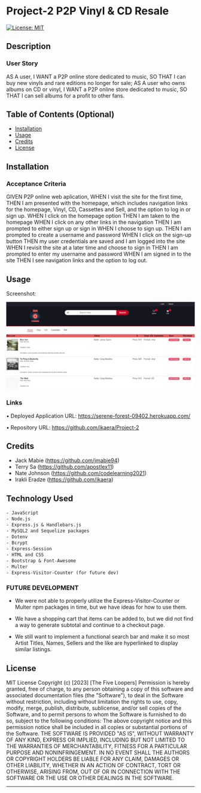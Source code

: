 # Project-2 P2P Vinyl & CD Resale

[![License: MIT](https://img.shields.io/badge/License-MIT-yellow.svg)](https://opensource.org/licenses/MIT)

## Description

<!-- Provide a short description explaining the what, why, and how of your project. Use the following questions as a guide:

- What was your motivation?
- Why did you build this project? (Note: the answer is not "Because it was a homework assignment.")
- What problem does it solve?
- What did you learn? -->

### User Story


AS A user,
I WANT a P2P online store dedicated to music,
SO THAT I can buy new vinyls and rare editions no longer for sale;
AS A user who owns albums on CD or vinyl,
I WANT a P2P online store dedicated to music,
SO THAT I can sell albums for a profit to other fans.

<!-- A website where users can list physical music, such as CDs or Vinyl Records, for sale to other users. Users can browse the site by the user (to see all listings from a user), by category (to see all CD listings), etc., select items they're interested in to place into a shopping cart and purchase the items in their shopping cart.

If we can add a search bar to bring up listings that match the search terms (so someone can search Parliament or Funkadelic and get a list of CDs or Vinyl available for purchase from those artists) that would be awesome

We will need to add some kind of selection or add-to-cart button on every listing when generating it through the handlebar -->

## Table of Contents (Optional)

<!-- If your README is long, add a table of contents to make it easy for users to find what they need. -->

- [Installation](#installation)
- [Usage](#usage)
- [Credits](#credits)
- [License](#license)

## Installation

<!-- What are the steps required to install your project? Provide a step-by-step description of how to get the development environment running. -->


### Acceptance Criteria

GIVEN P2P online web aplication,
WHEN I visit the site for the first time,
THEN I am presented with the homepage, which includes navigation links for the homepage, Vinyl, CD, Cassettes and Sell, and the option to log in or sign up.
WHEN I click on the homepage option
THEN I am taken to the homepage
WHEN I click on any other links in the navigation
THEN I am prompted to either sign up or sign in
WHEN I choose to sign up. 
THEN I am prompted to create a username and password
WHEN I click on the sign-up button
THEN my user credentials are saved and I am logged into the site
WHEN I revisit the site at a later time and choose to sign in
THEN I am prompted to enter my username and password
WHEN I am signed in to the site
THEN I see navigation links  and the option to log out. 


## Usage

<!-- Provide instructions and examples for use. Include screenshots as needed.

To add a screenshot, create an `assets/images` folder in your repository and upload your screenshot to it. Then, using the relative filepath, add it to your README using the following syntax:
-->
Screenshot: 
    
![alt text](./public/P2PVinylCD.png)
    
<!-- ### Short Demo Animation
![Deployed Website](./assets/images/) -->

### Links

• Deployed Application URL: 
    https://serene-forest-09402.herokuapp.com/
    
• Repository URL: https://github.com/ikaera/Project-2

## Credits

<!-- List your collaborators, if any, with links to their GitHub profiles. -->

- Jack Mabie (https://github.com/jmabie94)
- Terry Sa (https://github.com/apostlex11)
- Nate Johnson (https://github.com/codelearning2021)
- Irakli Eradze (https://github.com/ikaera)

<!-- If you used any third-party assets that require attribution, list the creators with links to their primary web presence in this section.

If you followed tutorials, include links to those here as well. -->

## Technology Used    
    - JavaScript
    - Node.js
    - Express.js & Handlebars.js
    - MySQL2 and Sequelize packages
    - Dotenv
    - Bcrypt
    - Express-Session
    - HTML and CSS 
    - Bootstrap & Font-Awesome    
    - Multer 
    - Express-Visitor-Counter (for future dev)

### FUTURE DEVELOPMENT

- We were not able to properly utilize the Express-Visitor-Counter or Multer npm packages in time, but we have ideas for how to use them.


- We have a shopping cart that items can be added to, but we did not find a way to generate subtotal and continue to a checkout page.


- We still want to implement a functional search bar and make it so most Artist Titles, Names, Sellers and the like are hyperlinked to display similar listings.


## License

MIT License
Copyright (c) [2023] [The Five Loopers]
Permission is hereby granted, free of charge, to any person obtaining a copy
of this software and associated documentation files (the "Software"), to deal
in the Software without restriction, including without limitation the rights
to use, copy, modify, merge, publish, distribute, sublicense, and/or sell
copies of the Software, and to permit persons to whom the Software is
furnished to do so, subject to the following conditions:
The above copyright notice and this permission notice shall be included in all
copies or substantial portions of the Software.
THE SOFTWARE IS PROVIDED "AS IS", WITHOUT WARRANTY OF ANY KIND, EXPRESS OR
IMPLIED, INCLUDING BUT NOT LIMITED TO THE WARRANTIES OF MERCHANTABILITY,
FITNESS FOR A PARTICULAR PURPOSE AND NONINFRINGEMENT. IN NO EVENT SHALL THE
AUTHORS OR COPYRIGHT HOLDERS BE LIABLE FOR ANY CLAIM, DAMAGES OR OTHER
LIABILITY, WHETHER IN AN ACTION OF CONTRACT, TORT OR OTHERWISE, ARISING FROM,
OUT OF OR IN CONNECTION WITH THE SOFTWARE OR THE USE OR OTHER DEALINGS IN THE
SOFTWARE.

---

<!-- 🏆 The previous sections are the bare minimum, and your project will ultimately determine the content of this document. You might also want to consider adding the following sections.

## Badges

![badmath](https://img.shields.io/github/languages/top/lernantino/badmath)

Badges aren't necessary, per se, but they demonstrate street cred. Badges let other developers know that you know what you're doing. Check out the badges hosted by [shields.io](https://shields.io/). You may not understand what they all represent now, but you will in time.

## Features

If your project has a lot of features, list them here.

## How to Contribute

If you created an application or package and would like other developers to contribute it, you can include guidelines for how to do so. The [Contributor Covenant](https://www.contributor-covenant.org/) is an industry standard, but you can always write your own if you'd prefer.

## Tests

Go the extra mile and write tests for your application. Then provide examples on how to run them here.
 -->
